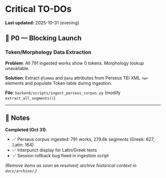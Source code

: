 # Critical TO-DOs

**Last updated:** 2025-10-31 (evening)

## 🔴 P0 — Blocking Launch

### Token/Morphology Data Extraction
**Problem**: All 791 ingested works show 0 tokens. Morphology lookup unavailable.

**Solution**: Extract `@lemma` and `@ana` attributes from Perseus TEI XML `<w>` elements and populate Token table during ingestion.

**File**: `backend/scripts/ingest_perseus_corpus.py` (modify `extract_all_segments()`)

---

## 📝 Notes

**Completed (Oct 31)**:
- ✅ Perseus corpus ingested: 791 works, 279.6k segments (Greek: 627, Latin: 164)
- ✅ Interpunct display for Latin/Greek texts
- ✅ Session rollback bug fixed in ingestion script

*(Remove items as soon as resolved; archive historical context in `docs/archive/`.)*
